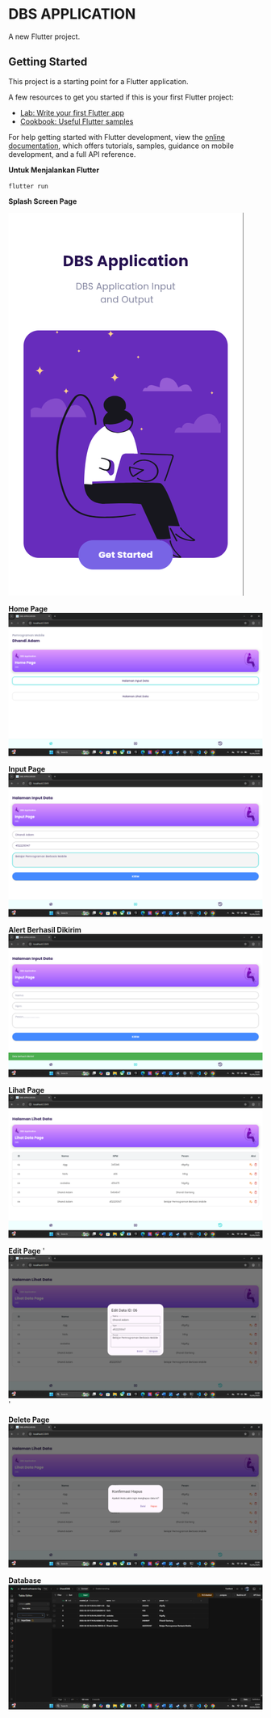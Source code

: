 # DBS APPLICATION

A new Flutter project.

## Getting Started

This project is a starting point for a Flutter application.

A few resources to get you started if this is your first Flutter project:

- [Lab: Write your first Flutter app](https://docs.flutter.dev/get-started/codelab)
- [Cookbook: Useful Flutter samples](https://docs.flutter.dev/cookbook)

For help getting started with Flutter development, view the
[online documentation](https://docs.flutter.dev/), which offers tutorials,
samples, guidance on mobile development, and a full API reference.

**Untuk Menjalankan Flutter**

`flutter run`

**Splash Screen Page**

![alt text](assets/images/SplashScreen.png)

**Home Page**
![alt text](assets/images/HomePage.png)

**Input Page**
![alt text](assets/images/InputData.png)

**Alert Berhasil Dikirim**
![alt text](assets/images/BerhasilDikirim.png)

**Lihat Page**
![alt text](assets/images/LihatData.png)

**Edit Page**
'![alt text](assets/images/Edit.png)'

**Delete Page**
![alt text](assets/images/Delete.png)

**Database**
![alt text](assets/images/Database.png)
